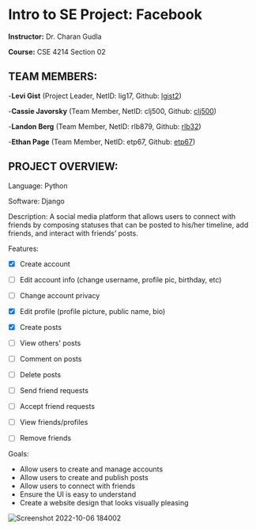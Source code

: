 # Intro to SE Project: Facebook

**Instructor:** Dr. Charan Gudla

**Course:** CSE 4214 Section 02



## TEAM MEMBERS:

-**Levi Gist** (Project Leader, NetID: lig17, Github: [lgist2](https://github.com/lgist2))

-**Cassie Javorsky** (Team Member, NetID: clj500, Github: [clj500](https://github.com/clj500))

-**Landon Berg** (Team Member, NetID: rlb879, Github: [rlb32](https://github.com/rlb32))

-**Ethan Page** (Team Member, NetID: etp67, Github: [etp67](https://github.com/etp67))



## PROJECT OVERVIEW:

Language: Python

Software: Django

Description: A social media platform that allows users to connect with friends by composing statuses that can be posted to his/her timeline, add friends, and interact with friends’ posts. 

Features:
- [x] Create account
- [ ] Edit account info (change username, profile pic, birthday, etc)
- [ ] Change account privacy
- [x] Edit profile (profile picture, public name, bio)

- [x] Create posts
- [ ] View others' posts
- [ ] Comment on posts
- [ ] Delete posts

- [ ] Send friend requests
- [ ] Accept friend requests
- [ ] View friends/profiles
- [ ] Remove friends

Goals:
- Allow users to create and manage accounts
- Allow users to create and publish posts
- Allow users to connect with friends
- Ensure the UI is easy to understand
- Create a website design that looks visually pleasing

![Screenshot 2022-10-06 184002](https://user-images.githubusercontent.com/71097489/194437608-5dfc96e4-0352-4dcc-9d1b-4f5bc4eee30b.png)

